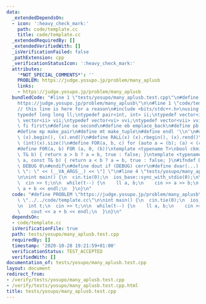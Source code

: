 ```yaml
---
data:
  _extendedDependsOn:
  - icon: ':heavy_check_mark:'
    path: code/template.cc
    title: code/template.cc
  _extendedRequiredBy: []
  _extendedVerifiedWith: []
  _isVerificationFailed: false
  _pathExtension: cpp
  _verificationStatusIcon: ':heavy_check_mark:'
  attributes:
    '*NOT_SPECIAL_COMMENTS*': ''
    PROBLEM: https://judge.yosupo.jp/problem/many_aplusb
    links:
    - https://judge.yosupo.jp/problem/many_aplusb
  bundledCode: "#line 1 \"tests/yosupo/many_aplusb.test.cpp\"\n#define PROBLEM \"\
    https://judge.yosupo.jp/problem/many_aplusb\"\n\n#line 1 \"code/template.cc\"\n\
    // this line is here for a reason\n#include <bits/stdc++.h>\nusing namespace std;\n\
    typedef long long ll;\ntypedef pair<int, int> ii;\ntypedef vector<int> vi;\ntypedef\
    \ vector<ii> vii;\ntypedef vector<vi> vvi;\ntypedef vector<vii> vvii;\n#define\
    \ fi first\n#define se second\n#define eb emplace_back\n#define pb push_back\n\
    #define mp make_pair\n#define mt make_tuple\n#define endl '\\n'\n#define ALL(x)\
    \ (x).begin(), (x).end()\n#define RALL(x) (x).rbegin(), (x).rend()\n#define SZ(x)\
    \ (int)(x).size()\n#define FOR(a, b, c) for (auto a = (b); (a) < (c); ++(a))\n\
    #define F0R(a, b) FOR (a, 0, (b))\ntemplate <typename T>\nbool ckmin(T& a, const\
    \ T& b) { return a > b ? a = b, true : false; }\ntemplate <typename T>\nbool ckmax(T&\
    \ a, const T& b) { return a < b ? a = b, true : false; }\n#ifndef DEBUG\n#define\
    \ DEBUG 0\n#endif\n#define dout if (DEBUG) cerr\n#define dvar(...) \" [\" << #__VA_ARGS__\
    \ \": \" << (__VA_ARGS__) << \"] \"\n#line 4 \"tests/yosupo/many_aplusb.test.cpp\"\
    \n\nint main() {\n  cin.tie(0);\n  ios_base::sync_with_stdio(0);\n\n  int t;\n\
    \  cin >> t;\n\n  while(t--) {\n    ll a, b;\n    cin >> a >> b;\n    cout <<\
    \ a + b << endl;\n  }\n}\n"
  code: "#define PROBLEM \"https://judge.yosupo.jp/problem/many_aplusb\"\n\n#include\
    \ \"../../code/template.cc\"\n\nint main() {\n  cin.tie(0);\n  ios_base::sync_with_stdio(0);\n\
    \n  int t;\n  cin >> t;\n\n  while(t--) {\n    ll a, b;\n    cin >> a >> b;\n\
    \    cout << a + b << endl;\n  }\n}\n"
  dependsOn:
  - code/template.cc
  isVerificationFile: true
  path: tests/yosupo/many_aplusb.test.cpp
  requiredBy: []
  timestamp: '2020-10-28 19:21:59+01:00'
  verificationStatus: TEST_ACCEPTED
  verifiedWith: []
documentation_of: tests/yosupo/many_aplusb.test.cpp
layout: document
redirect_from:
- /verify/tests/yosupo/many_aplusb.test.cpp
- /verify/tests/yosupo/many_aplusb.test.cpp.html
title: tests/yosupo/many_aplusb.test.cpp
---
```

